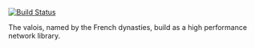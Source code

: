 [![Build Status](https://travis-ci.org/osDanielLee/valois.svg?branch=master)](https://travis-ci.org/osDanielLee/valois)

The valois, named by the French dynasties, build as a high performance network library.